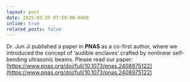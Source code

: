 ```yaml
---
layout: post
date: 2025-03-25 07:59:00-0400
inline: true
related_posts: false
---
```


 Dr. Jun Ji published a paper in **PNAS** as a co-first author, where we introduced the concept of ‘audible enclaves’ crafted by nonlinear self-bending ultrasonic beams. 
 Please read our paper: [https://www.pnas.org/doi/full/10.1073/pnas.2408975122](https://www.pnas.org/doi/full/10.1073/pnas.2408975122)
